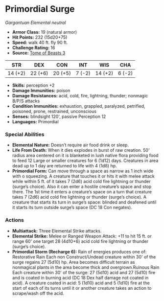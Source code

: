# Primordial Surge

*Gargantuan* *Elemental* *neutral*

- **Armor Class:** 19 (natural armor)
- **Hit Points:** 232 (15d20+75)
- **Speed:** walk 40 ft. fly 90 ft.
- **Challenge Rating:** 16
- **Source:** [Tome of Beasts 3](https://koboldpress.com/kpstore/product/tome-of-beasts-2-for-5th-edition/)

| STR | DEX | CON | INT | WIS | CHA |
| --- | --- | --- | --- | --- | --- |
| 14 (+2) | 22 (+6) | 20 (+5) | 7 (-2) | 14 (+2) | 6 (-2) |

- **Skills:** perception +2
- **Damage Immunities:** poison
- **Damage Resistances:** acid, cold, fire, lightning, thunder; nonmagic B/P/S attacks
- **Condition Immunities:** exhaustion, grappled, paralyzed, petrified, poisoned, prone, restrained, unconscious
- **Senses:** blindsight 120', passive Perception 12
- **Languages:** Primordial
### Special Abilities
- **Elemental Nature:** Doesn’t require air food drink or sleep.
- **Life From Death:** When it dies explodes in burst of raw creation. 50' radius area centered on it is blanketed in lush native flora providing food to feed 12 Large or smaller creatures for 6 (1d12) days. Creatures in area dead up to 1 day are returned to life with 4 (1d8) hp.
- **Primordial Form:** Can move through a space as narrow as 1 inch wide with o squeezing. A creature that touches it or hits it with melee attack while within 5 ft. of it takes 7 (2d6) acid cold fire lightning or thunder (surge’s choice). Also it can enter a hostile creature’s space and stop there. The 1st time it enters a creature’s space on a turn that creature takes 7 (2d6) acid cold fire lightning or thunder (surge’s choice). A creature that starts its turn in surge’s space: blinded and deafened until it starts its turn outside surge’s space (DC 18 Con negates).
### Actions
- **Multiattack:** Three Elemental Strike attacks.
- **Elemental Strike:** Melee or Ranged Weapon Attack: +11 to hit 15 ft. or range 60' one target 28 (4d10+6) acid cold fire lightning or thunder (surge’s choice).
- **Primordial Storm (Recharge 6):** Rain of energies produces one of: Restorative Rain Each non Construct/Undead creature within 30' of the surge regains 27 (5d10) hp. Area becomes difficult terrain as nonmagical plants in the area become thick and overgrown.Ruinous Rain Each creature within 30' of the surge: 27 (5d10) acid and 27 (5d10) fire and is coated in burning acid (DC 18 Dex half damage not coated in acid). A creature coated in acid: 5 (1d10) acid and 5 (1d10) fire at the start of each of its turns until it or another creature takes an action to scrape/wash off the acid.
